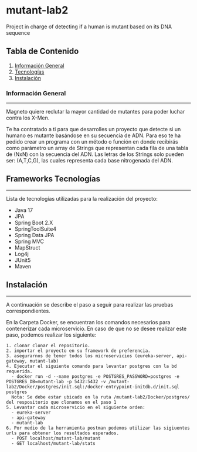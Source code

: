 # mutant-lab2
Project in charge of detecting if a human is mutant based on its DNA sequence

## Tabla de Contenido
1. [Información General](#general-info)
2. [Tecnologías](#technologies)
3. [Instalación](#installation)

### Información General
***
Magneto quiere reclutar la mayor cantidad de mutantes para poder luchar contra los X-Men.

Te ha contratado a ti para que desarrolles un proyecto que detecte si un humano es mutante basándose en su secuencia de ADN.
Para eso te ha pedido crear un programa con un método o función en donde recibirás como parámetro un array de Strings que representan cada fila de una tabla de (NxN) con la secuencia del ADN. Las letras de los Strings solo pueden ser: (A,T,C,G), las cuales representa cada base nitrogenada del ADN.

## Frameworks Tecnologías
***
Lista de tecnologías utilizadas para la realización del proyecto: 
* Java 17
* JPA
* Spring Boot 2.X
* SpringToolSuite4
* Spring Data JPA
* Spring MVC
* MapStruct
* Log4j
* JUnit5
* Maven


## Instalación
***
A continuación se describe el paso a seguir para realizar las pruebas correspondientes.

En la Carpeta Docker, se encuentran los comandos necesarios para contenerizar cada microservicio. En caso de que no se desee
realizar este paso, podemos realizar los siguiente:

```
1. clonar clonar el repositorio.
2. importar el proyecto en su framework de preferencia.
3. asegurarnos de tener todos los microservicios (eureka-server, api-gateway, mutant-lab)
4. Ejecutar el siguiente comando para levantar postgres con la bd requerida.
  - docker run -d --name postgres -e POSTGRES_PASSWORD=postgres -e POSTGRES_DB=mutant-lab -p 5432:5432 -v /mutant-lab2/Docker/postgres/init.sql:/docker-entrypoint-initdb.d/init.sql postgres
  Nota: Se debe estar ubicado en la ruta /mutant-lab2/Docker/postgres/ del respositorio que clonamos en el paso 1
5. Levantar cada microservicio en el siguiente orden:
  - eureka-server
  - api-gateway
  - mutant-lab
6. Por medio de la herramienta postman podemos utilizar las sigiuentes urls para obtener los resultados esperados.
  - POST localhost/mutant-lab/mutant
  - GET localhost/mutant-lab/stats

